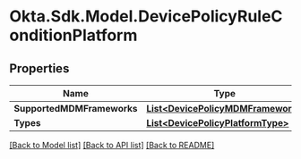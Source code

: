 # Okta.Sdk.Model.DevicePolicyRuleConditionPlatform

## Properties

Name | Type | Description | Notes
------------ | ------------- | ------------- | -------------
**SupportedMDMFrameworks** | [**List&lt;DevicePolicyMDMFramework&gt;**](DevicePolicyMDMFramework.md) |  | [optional] 
**Types** | [**List&lt;DevicePolicyPlatformType&gt;**](DevicePolicyPlatformType.md) |  | [optional] 

[[Back to Model list]](../README.md#documentation-for-models) [[Back to API list]](../README.md#documentation-for-api-endpoints) [[Back to README]](../README.md)

